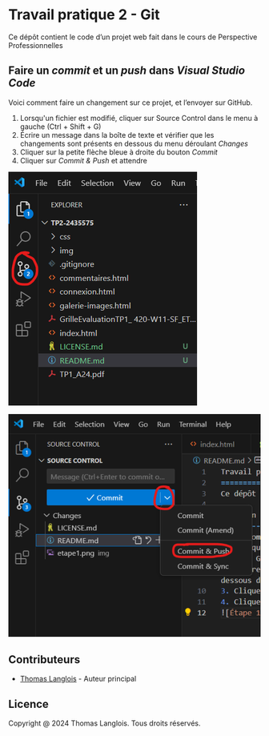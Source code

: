 Travail pratique 2 - Git
==================
Ce dépôt contient le code d’un projet web fait dans le cours de Perspective Professionnelles

Faire un *commit* et un *push* dans *Visual Studio Code*
--------------------------------------------------
Voici comment faire un changement sur ce projet, et l’envoyer sur GitHub.
1. Lorsqu'un fichier est modifié, cliquer sur Source Control dans le menu à gauche (Ctrl + Shift + G)
2. Écrire un message dans la boîte de texte et vérifier que les changements sont présents en dessous du menu déroulant *Changes*
3. Cliquer sur la petite flèche bleue à droite du bouton *Commit*
4. Cliquer sur *Commit & Push* et attendre

![Étape 1](/.docs/etape1.png)

![Étape 2](/.docs/etape3-4.png)

Contributeurs
--------------------------------------------------
- [Thomas Langlois](https://github.com/ThLanglois/tp2-2435575) - Auteur principal

Licence
--------------------------------------------------
Copyright @ 2024 Thomas Langlois. Tous droits réservés.
